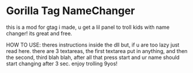 # Gorilla Tag NameChanger
this is a mod for gtag i made, u get a lil panel to troll kids with name changer! its great and free.


HOW TO USE:
theres instructions inside the dll but, if u are too lazy just read here. there are 3 textareas, the first textarea put in anything, and then the second, third blah blah, after all that press start and ur name should start changing after 3 sec. enjoy trolling 9yos!
